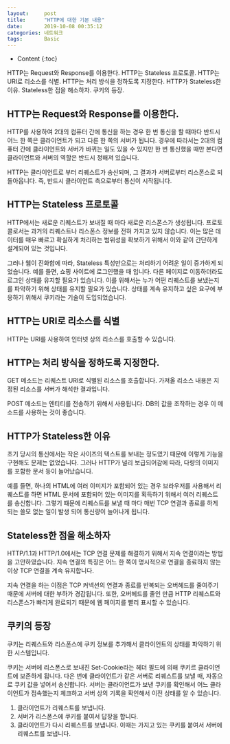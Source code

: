 ```yaml
---
layout:     post
title:      "HTTP에 대한 기본 내용"
date:       2019-10-08 00:35:12
categories: 네트워크
tags:       Basic
---
```


* Content
{:toc}

HTTP는 Request와 Response를 이용한다. HTTP는 Stateless 프로토콜. HTTP는 URI로 리소스를 식별. HTTP는 처리 방식을 정하도록 지정한다. HTTP가 Stateless한 이유. Stateless한 점을 해소하자. 쿠키의 등장.



## HTTP는 Request와 Response를 이용한다.

HTTP를 사용하여 2대의 컴퓨터 간에 통신을 하는 경우 한 번 통신을 할 때마다 반드시 어느 한 쪽은 클라이언트가 되고 다른 한 쪽의 서버가 됩니다. 경우에 따라서는 2대의 컴퓨터 간에 클라이언트와 서버가 바뀌는 일도 있을 수 있지만 한 번 통신했을 때만 본다면 클라이언트와 서버의 역할은 반드시 정해져 있습니다.

HTTP는 클라이언트로 부터 리퀘스트가 송신되며, 그 결과가 서버로부터 리스폰스로 되돌아옵니다. 즉, 반드시 클라이언트 측으로부터 통신이 시작됩니다.

## HTTP는 Stateless 프로토콜

HTTP에서는 새로운 리퀘스트가 보내질 때 마다 새로운 리스폰스가 생성됩니다. 프로토콜로서는 과거의 리퀘스트나 리스폰스 정보를 전혀 가지고 있지 않습니다. 이는 많은 데이터를 매우 빠르고 확실하게 처리하는 범위성을 확보하기 위해서 이와 같이 간단하게 설계되어 있는 것입니다.

그러나 웹이 진화함에 따라, Stateless 특성만으로는 처리하기 어려운 일이 증가하게 되었습니다. 예를 들면, 쇼핑 사이트에 로그인했을 때 입니다. 다른 페이지로 이동하더라도 로그인 상태를 유지할 필요가 있습니다. 이를 위해서는 누가 어떤 리퀘스트를 보냈는지를 파악하기 위해 상태를 유지할 필요가 있습니다. 상태를 계속 유지하고 싶은 요구에 부응하기 위해서 쿠키라는 기술이 도입되었습니다.

## HTTP는 URI로 리소스를 식별

HTTP는 URI를 사용하여 인터넷 상의 리소스를 호출할 수 있습니다.

## HTTP는 처리 방식을 정하도록 지정한다.

GET 메소드는 리퀘스트 URI로 식별된 리소스를 호출합니다. 가져올 리소스 내용은 지정된 리소스를 서버가 해석한 결과입니다. 

POST 메소드는 엔티티를 전송하기 위해서 사용됩니다. DB의 값을 조작하는 경우 이 메소드를 사용하는 것이 좋습니다.

## HTTP가 Stateless한 이유

초기 당시의 통신에서는 작은 사이즈의 텍스트를 보내는 정도였기 때문에 이렇게 기능을 구현해도 문제는 없었습니다. 그러나 HTTP가 널리 보급되어감에 따라, 다량의 이미지를 포함한 문서 등이 늘어났습니다.

예를 들면, 하나의 HTML에 여러 이미지가 포함되어 있는 경우 브라우저를 사용해서 리퀘스트를 하면 HTML 문서에 포함되어 있는 이미지를 획득하기 위해서 여러 리퀘스트를 송신합니다. 그렇기 떄문에 리퀘스트를 보낼 때 마다 매번 TCP 연결과 종료를 하게 되는 쓸모 없는 일이 발생 되어 통신량이 늘어나게 됩니다.

## Stateless한 점을 해소하자

HTTP/1.1과 HTTP/1.0에서는 TCP 연결 문제를 해결하기 위해서 지속 연결이라는 방법을 고안하였습니다. 지속 연결의 특징은 어느 한 쪽이 명시적으로 연결을 종료하지 않는 이상 TCP 연결을 계속 유지합니다.

지속 연결을 하는 이점은 TCP 커넥션의 연결과 종료를 반복되는 오버헤드를 줄여주기 때문에 서버에 대한 부하가 경감됩니다. 또한, 오버헤드를 줄인 만큼 HTTP 리퀘스트와 리스폰스가 빠리게 완료되기 때문에 웹 페이지를 빨리 표시할 수 있습니다.

## 쿠키의 등장

쿠키는 리퀘스트와 리스폰스에 쿠키 정보를 추가해서 클라이언트의 상태를 파악하기 위한 시스템입니다.

쿠키는 서버에 리스폰스로 보내진 Set-Cookie라는 헤더 필드에 의해 쿠키르 클라이언트에 보존하게 됩니다. 다은 번에 클라이언트가 같은 서버로 리퀘스트를 보낼 때, 자동으로 쿠키 값을 넣어서 송신합니다. 서버는 클라이언트가 보낸 쿠키를 확인해서 어느 클라이언트가 접속했는지 체크하고 서버 상의 기록을 확인해서 이전 상태를 알 수 있습니다.

1. 클라이언트가 리퀘스트를 보냅니다.
2. 서버가 리스폰스에 쿠키를 붙여서 답장을 합니다.
3. 클라이언트가 다시 리퀘스트를 보냅니다. 이때는 가지고 있는 쿠키를 붙여서 서버에 리퀘스트를 보냅니다.
